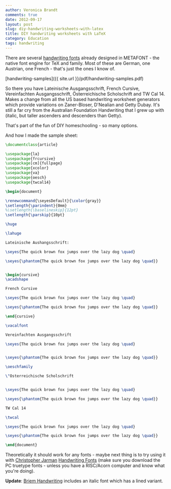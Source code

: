 ```yaml
---
author: Veronica Brandt
comments: true
date: 2012-09-17
layout: post
slug: diy-handwriting-worksheets-with-latex
title: DIY handwriting worksheets with LaTeX
category: Education
tags: handwriting
---
```


There are several [handwriting fonts](http://www.tug.dk/FontCatalogue/calligraphicalfonts.html) already designed in METAFONT - the native font engine for TeX and family.  Most of these are German, one Austrian, one French - that's just the ones I know of.

[handwriting-samples]({{ site.url }}/pdf/handwriting-samples.pdf)

So there you have Lateinische Ausgangsschrift, French Cursive, Vereinfachten Ausgangsschrift, Österreichische Scholschrift and TW Cal 14.  Makes a change from all the US based handwriting worksheet generators which provide variations on Zaner-Bloser, D'Nealian and Getty Dubay.  It's still a far cry from the Australian Foundation Handwriting that I grew up with (italic, but taller ascenders and descenders than Getty).  

That's part of the fun of DIY homeschooling - so many options.

And how I made the sample sheet:

```latex
\documentclass{article}

\usepackage{la}
\usepackage{frcursive}
\usepackage[cm]{fullpage}
\usepackage{xcolor}
\usepackage{va}
\usepackage{oesch}
\usepackage{twcal14}

\begin{document}

\renewcommand{\seyesDefault}{\color{gray}}
\setlength{\parindent}{0mm}
%\setlength{\baselineskip}{12pt}
\setlength{\parskip}{10pt}

\huge

\lahuge

Lateinische Aushangsschrift:

\seyes{The quick brown fox jumps over the lazy dog \quad}

\seyes{\phantom{The quick brown fox jumps over the lazy dog \quad}}


\begin{cursive}
\acadshape

French Cursive

\seyes{The quick brown fox jumps over the lazy dog \quad}

\seyes{\phantom{The quick brown fox jumps over the lazy dog \quad}}

\end{cursive}

\vacalfont

Vereinfachten Ausgangsschrift

\seyes{The quick brown fox jumps over the lazy dog \quad}


\seyes{\phantom{The quick brown fox jumps over the lazy dog \quad}}

\oeschfamily

\"Osterreichische Scholschrift


\seyes{The quick brown fox jumps over the lazy dog \quad}

\seyes{\phantom{The quick brown fox jumps over the lazy dog \quad}}

TW Cal 14

\twcal

\seyes{The quick brown fox jumps over the lazy dog \quad}

\seyes{\phantom{The quick brown fox jumps over the lazy dog \quad}}

\end{document}
```

Theoretically it should work for any fonts - maybe next thing is to try using it with [Christopher Jarman](http://quilljar.users.btopenworld.com/) [Handwriting Fonts](http://quilljar.users.btopenworld.com/fonts.html) (make sure you download the PC truetype fonts - unless you have a RISC/Acorn computer and know what you're doing).

**Update**: [Briem Handwriting](http://briem.net) includes an italic font which has a lined variant.
